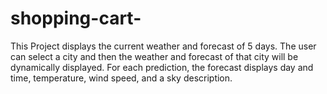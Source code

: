# shopping-cart-
This Project displays the current weather and forecast of 5 days. 
The user can select a city and then the weather and forecast of that city will be dynamically displayed. 
For each prediction, the forecast displays day and time, temperature, wind speed, and a sky description.
